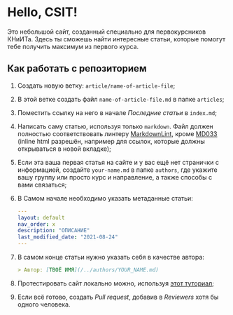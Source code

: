 # Hello, CSIT!

Это небольшой сайт, созданный специально для первокурсников КНиИТа. Здесь ты
сможешь найти интересные статьи, которые помогут тебе получить максимум из
первого курса.

## Как работать с репозиторием

1. Создать новую ветку: `article/name-of-article-file`;

1. В этой ветке создать файл `name-of-article-file.md` в папке `articles`;

1. Поместить ссылку на него в начале *Последние статьи* в `index.md`;

1. Написать саму статью, используя только `markdown`. Файл должен полностью
   соответствовать линтеру
   [MarkdownLint](https://marketplace.visualstudio.com/items?itemName=DavidAnson.vscode-markdownlint), кроме
   [MD033](https://github.com/DavidAnson/markdownlint/blob/main/doc/Rules.md#md033)
   (inline html разрешён, например для ссылок, которые должны открываться в
   новой вкладке);

1. Если эта ваша первая статья на сайте и у вас ещё нет странички с информацией,
   создайте `your-name.md` в папке `authors`, где укажите вашу группу или просто
   курс и направление, а также способы с вами связаться;

1. В Самом начале необходимо указать метаданные статьи:

   ```yml
   ---
   layout: default
   nav_order: x
   description: "ОПИСАНИЕ"
   last_modified_date: "2021-08-24"
   ---
   ```

1. В самом конце статьи нужно указать себя в качестве автора:

	```md
   > Автор: [ТВОЁ ИМЯ](/../authors/YOUR_NAME.md)
   ```

1. Протестировать сайт локально можно, используя
   [этот туториал](https://docs.github.com/en/pages/setting-up-a-github-pages-site-with-jekylltesting-your-github-pages-site-locally-with-jekyll);
1. Если всё готово, создать *Pull request*, добавив в *Reviewers* хотя бы одного
   человека.
